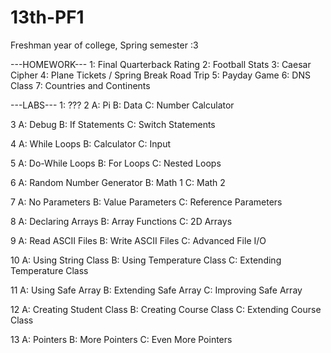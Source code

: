 # 13th-PF1
Freshman year of college, Spring semester :3

---HOMEWORK---
1: Final Quarterback Rating
2: Football Stats
3: Caesar Cipher
4: Plane Tickets / Spring Break Road Trip
5: Payday Game
6: DNS Class
7: Countries and Continents

---LABS---
1: ???
2
  A: Pi
  B: Data
  C: Number Calculator
  
3
  A: Debug
  B: If Statements
  C: Switch Statements
  
4
  A: While Loops
  B: Calculator
  C: Input
  
5
  A: Do-While Loops
  B: For Loops
  C: Nested Loops
  
6
  A: Random Number Generator
  B: Math 1
  C: Math 2
  
7
  A: No Parameters
  B: Value Parameters
  C: Reference Parameters
  
8
  A: Declaring Arrays
  B: Array Functions
  C: 2D Arrays
  
9
  A: Read ASCII Files
  B: Write ASCII Files
  C: Advanced File I/O
  
10
  A: Using String Class
  B: Using Temperature Class
  C: Extending Temperature Class
  
11
  A: Using Safe Array
  B: Extending Safe Array
  C: Improving Safe Array
  
12
  A: Creating Student Class
  B: Creating Course Class
  C: Extending Course Class
  
13
  A: Pointers
  B: More Pointers
  C: Even More Pointers
